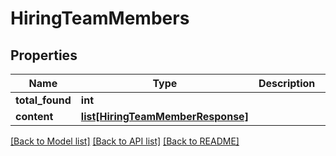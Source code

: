 # HiringTeamMembers

## Properties
Name | Type | Description | Notes
------------ | ------------- | ------------- | -------------
**total_found** | **int** |  | [optional] 
**content** | [**list[HiringTeamMemberResponse]**](HiringTeamMemberResponse.md) |  | [optional] 

[[Back to Model list]](../README.md#documentation-for-models) [[Back to API list]](../README.md#documentation-for-api-endpoints) [[Back to README]](../README.md)


